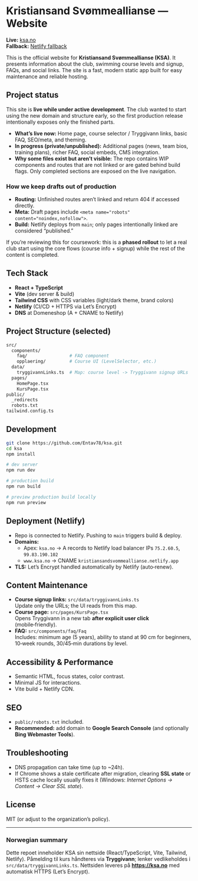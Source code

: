 # Kristiansand Svømmeallianse — Website

**Live:** [ksa.no](https://ksa.no)  
**Fallback:** [Netlify fallback](https://kristiansandsvommeallianse.netlify.app/)

This is the official website for **Kristiansand Svømmeallianse (KSA)**. It presents information about the club, swimming course levels and signup, FAQs, and social links. The site is a fast, modern static app built for easy maintenance and reliable hosting.

## Project status

This site is **live while under active development**. The club wanted to start using the new domain and structure early, so the first production release intentionally exposes only the finished parts.

- **What’s live now:** Home page, course selector / Tryggivann links, basic FAQ, SEO/meta, and theming.
- **In progress (private/unpublished):** Additional pages (news, team bios, training plans), richer FAQ, social embeds, CMS integration.
- **Why some files exist but aren’t visible:** The repo contains WIP components and routes that are not linked or are gated behind build flags. Only completed sections are exposed on the live navigation.

### How we keep drafts out of production

- **Routing:** Unfinished routes aren’t linked and return 404 if accessed directly.
- **Meta:** Draft pages include `<meta name="robots" content="noindex,nofollow">`.
- **Build:** Netlify deploys from `main`; only pages intentionally linked are considered “published.”

If you’re reviewing this for coursework: this is a **phased rollout** to let a real club start using the core flows (course info + signup) while the rest of the content is completed.

## Tech Stack

- **React + TypeScript**
- **Vite** (dev server & build)
- **Tailwind CSS** with CSS variables (light/dark theme, brand colors)
- **Netlify** (CI/CD + HTTPS via Let’s Encrypt)
- **DNS** at Domeneshop (A + CNAME to Netlify)

## Project Structure (selected)

```bash
src/
  components/
    faq/                # FAQ component
    opplaering/         # Course UI (LevelSelector, etc.)
  data/
    tryggivannLinks.ts  # Map: course level -> Tryggivann signup URLs
  pages/
    HomePage.tsx
    KursPage.tsx
public/
  _redirects
  robots.txt
tailwind.config.ts
```

## Development

```bash
git clone https://github.com/Entav78/ksa.git
cd ksa
npm install

# dev server
npm run dev

# production build
npm run build

# preview production build locally
npm run preview
```

## Deployment (Netlify)

- Repo is connected to Netlify. Pushing to `main` triggers build & deploy.
- **Domains:**
  - Apex: `ksa.no` → A records to Netlify load balancer IPs `75.2.60.5`, `99.83.190.102`
  - `www.ksa.no` → CNAME `kristiansandsvommeallianse.netlify.app`
- **TLS:** Let’s Encrypt handled automatically by Netlify (auto‑renew).

## Content Maintenance

- **Course signup links:** `src/data/tryggivannLinks.ts`  
  Update only the URLs; the UI reads from this map.
- **Course page:** `src/pages/KursPage.tsx`  
  Opens Tryggivann in a new tab **after explicit user click** (mobile‑friendly).
- **FAQ:** `src/components/faq/Faq`  
  Includes: minimum age (5 years), ability to stand at 90 cm for beginners, 10‑week rounds, 30/45‑min durations by level.

## Accessibility & Performance

- Semantic HTML, focus states, color contrast.
- Minimal JS for interactions.
- Vite build + Netlify CDN.

## SEO

- `public/robots.txt` included.  
- **Recommended:** add domain to **Google Search Console** (and optionally **Bing Webmaster Tools**).

## Troubleshooting

- DNS propagation can take time (up to ~24h).  
- If Chrome shows a stale certificate after migration, clearing **SSL state** or HSTS cache locally usually fixes it (Windows: *Internet Options → Content → Clear SSL state*).

## License

MIT (or adjust to the organization’s policy).

---

### Norwegian summary

Dette repoet inneholder KSA sin nettside (React/TypeScript, Vite, Tailwind, Netlify). Påmelding til kurs håndteres via **Tryggivann**; lenker vedlikeholdes i `src/data/tryggivannLinks.ts`. Nettsiden leveres på **<https://ksa.no>** med automatisk HTTPS (Let’s Encrypt).
